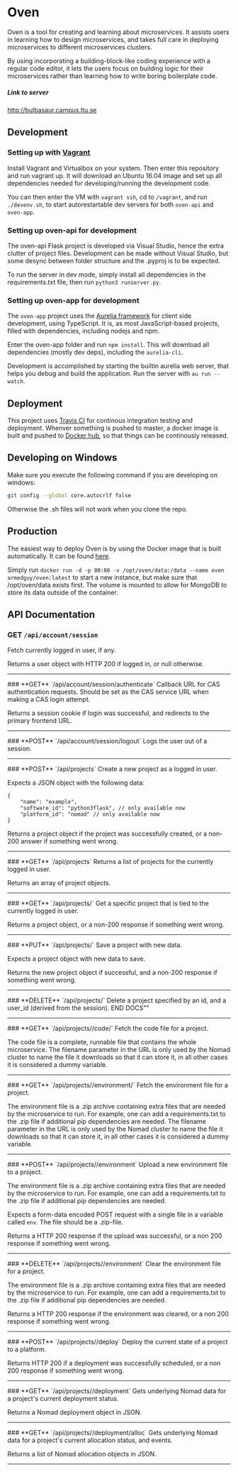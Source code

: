 # Oven
Oven is a tool for creating and learning about microservices. It assists users in learning how to design microservices,
and takes full care in deploying microservices to different microservices clusters.

By using incorporating a building-block-like coding experience with a regular code editor, it lets the users focus on
building logic for their microservices rather than learning how to write boring boilerplate code.

##### Link to server
http://bulbasaur.campus.ltu.se

## Development

### Setting up with [Vagrant](http://vagrantup.com)
Install Vagrant and Virtualbox on your system.
Then enter this repository and run vagrant up.
It will download an Ubuntu 16.04 image and set up all dependencies needed for developing/running the development code.

You can then enter the VM with `vagrant ssh`, cd to `/vagrant`, and run `./devenv.sh`, to start autorestartable dev servers for both `oven-api` and `oven-app`.

### Setting up oven-api for development

The oven-api Flask project is developed via Visual Studio, hence the extra clutter of project files.
Development can be made without Visual Studio, but some desync between folder structure and the .pyproj is to be expected.

To run the server in dev mode, simply install all dependencies in the requirements.txt file, then run `python3 runserver.py`.

### Setting up oven-app for development
The `oven-app` project uses the [Aurelia framework](http://aurelia.io/) for client side development, using TypeScript.
It is, as most JavaScript-based projects, filled with dependencies, including nodejs and npm.

Enter the oven-app folder and run `npm install`. This will download all dependencies (mostly dev deps), including the `aurelia-cli`.

Development is accomplished by starting the builtin aurelia web server, that helps you debug and build the application.
Run the server with `au run --watch`.

## Deployment
This project uses [Travis CI](http://travis-ci.org) for continous integration testing and deployment.
Whenver something is pushed to master, a docker image is built and pushed to [Docker hub](http://dockerhub.com/armedguy/oven), so that things can be continously released.

## Developing on Windows
Make sure you execute the following command if you are developing on windows:
```bash
git config --global core.autocrlf false
```
Otherwise the .sh files will not work when you clone the repo.

## Production
The easiest way to deploy Oven is by using the Docker image that is built automatically. It can be found [here](http://dockerhub.com/armedguy/oven).

Simply run `docker run -d -p 80:80 -v /opt/oven/data:/data --name oven armedguy/oven:latest` to start a new instance, but make sure that /opt/oven/data exists first.
The volume is mounted to allow for MongoDB to store its data outside of the container.





## API Documentation

### **GET** `/api/account/session`
Fetch currently logged in user, if any.

Returns a user object with HTTP 200 if logged in, or null otherwise.

<hr>
### **GET** `/api/account/session/authenticate`
Callback URL for CAS authentication requests. Should be set as the CAS service URL when making a CAS login attempt.

Returns a session cookie if login was successful, and redirects to the primary frontend URL.
<hr>
### **POST** `/api/account/session/logout`
Logs the user out of a session.

<hr>
### **POST** `/api/projects`
Create a new project as a logged in user.

Expects a JSON object with the following data:
```
{
    "name": "example",
    "software_id": "python3flask", // only available now
    "platform_id": "nomad" // only available now
}
```
Returns a project object if the project was successfully created, or a non-200 answer if something went wrong.

<hr>
### **GET** `/api/projects`
Returns a list of projects for the currently logged in user.

Returns an array of project objects.

<hr>
### **GET** `/api/projects/<int:id>`
Get a specific project that is tied to the currently logged in user.

Returns a project object, or a non-200 response if something went wrong.
<hr>
### **PUT** `/api/projects/<int:id>`
Save a project with new data.

Expects a project object with new data to save.

Returns the new project object if successful, and a non-200 response if something went wrong.
<hr>
### **DELETE** `/api/projects/<int:id>`
Delete a project specified by an id, and a user_id (derived from the session).
END DOCS""
<hr>
### **GET** `/api/projects/<int:id>/code/<filename>`
Fetch the code file for a project.

The code file is a complete, runnable file that contains the whole microservice.
The filename parameter in the URL is only used by the Nomad cluster to name the file it downloads so that it can store it, in all other cases it is considered a dummy variable.
<hr>
### **GET** `/api/projects/<int:id>/environment/<filename>`
Fetch the environment file for a project.

The environment file is a .zip archive containing extra files that are needed by the microservice to run.
For example, one can add a requirements.txt to the .zip file if additional pip dependencies are needed.
The filename parameter in the URL is only used by the Nomad cluster to name the file it downloads so that it can store it, in all other cases it is considered a dummy variable.
<hr>
### **POST** `/api/projects/<int:id>/environment`
Upload a new environment file to a project.

The environment file is a .zip archive containing extra files that are needed by the microservice to run.
For example, one can add a requirements.txt to the .zip file if additional pip dependencies are needed.

Expects a form-data encoded POST request with a single file in a variable called `env`. The file should be a .zip-file.

Returns a HTTP 200 response if the upload was successful, or a non 200 response if something went wrong.
<hr>
### **DELETE** `/api/projects/<int:id>/environment`
Clear the environment file for a project.

The environment file is a .zip archive containing extra files that are needed by the microservice to run.
For example, one can add a requirements.txt to the .zip file if additional pip dependencies are needed.

Returns a HTTP 200 response if the environment was cleared, or a non 200 response if something went wrong.
<hr>
### **POST** `/api/projects/<int:id>/deploy`
Deploy the current state of a project to a platform.

Returns HTTP 200 if a deployment was successfully scheduled, or a non 200 response if something went wrong.
<hr>
### **GET** `/api/projects/<int:id>/deployment`
Gets underlying Nomad data for a project's current deployment status.

Returns a Nomad deployment object in JSON.
<hr>
### **GET** `/api/projects/<int:id>/deployment/alloc`
Gets underlying Nomad data for a project's current allocation status, and events.

Returns a list of Nomad allocation objects in JSON.
<hr>
